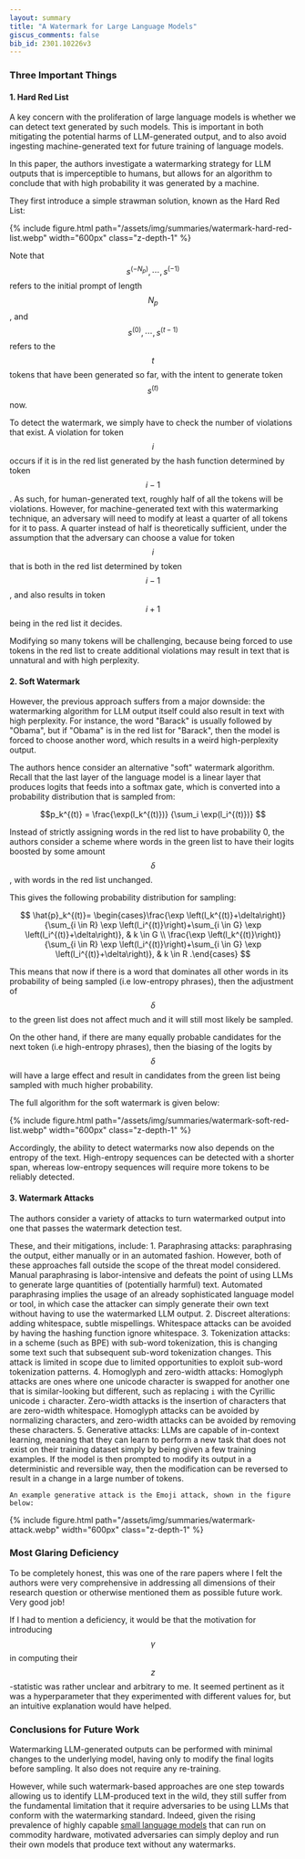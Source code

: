 ```yaml
---
layout: summary
title: "A Watermark for Large Language Models"
giscus_comments: false
bib_id: 2301.10226v3
---
```


### Three Important Things

#### 1. Hard Red List
A key concern with the proliferation of large language models is whether we can detect text generated
by such models. This is important in both mitigating the potential harms of LLM-generated output,
and to also avoid ingesting machine-generated text for future training of language models.

In this paper, the authors investigate a watermarking strategy for LLM outputs
that is imperceptible to humans, but allows for an algorithm to conclude
that with high probability it was generated by a machine.

They first introduce a simple strawman solution, known as the Hard Red List:

{% include figure.html 
    path="/assets/img/summaries/watermark-hard-red-list.webp"
    width="600px"
    class="z-depth-1"
%}

Note that $$s^{(-N_p)}, \cdots, s^{(-1)}$$ refers to the initial prompt
of length $$N_p$$, and $$s^{(0)}, \cdots, s^{(t-1)}$$ refers to the $$t$$ tokens
that have been generated so far, with the intent to generate token $$s^{(t)}$$ now.

To detect the watermark, we simply have to check the number of violations
that exist. A violation for token $$i$$ occurs if it is in the red list
generated by the hash function determined by token $$i-1$$. As such, 
for human-generated text, roughly half of all the tokens will be violations.
However, for machine-generated text with this watermarking technique,
an adversary will need to modify at least a quarter of all tokens
for it to pass. A quarter instead of half is theoretically sufficient, under the 
assumption that the adversary can choose a value for token $$i$$ that is both
in the red list determined by token $$i-1$$, and also results in token $$i+1$$
being in the red list it decides. 

Modifying so many tokens will be challenging, because being forced to use
tokens in the red list to create additional violations may result in text that
is unnatural and with high perplexity.


#### 2. Soft Watermark
However, the previous approach suffers from a major downside: the watermarking
algorithm for LLM output itself could also result in text with high perplexity.
For instance, the word "Barack" is usually followed by "Obama", but if "Obama"
is in the red list for "Barack", then the model is forced to choose another
word, which results in a weird high-perplexity output. 

The authors hence consider an alternative "soft" watermark algorithm.
Recall that the last layer of the language model is a linear layer that produces logits
that feeds into a softmax gate, which is converted into a probability
distribution that is sampled from:

$$p_k^{(t)} = 
\frac{\exp(l_k^{(t)})}
{\sum_i \exp(l_i^{(t)})} $$

Instead of strictly assigning words in the red list to have probability 0,
the authors consider a scheme where words in the green list to have their
logits boosted by some amount $$\delta$$, with words in the red list unchanged.

This gives the following probability distribution for sampling:

$$
\hat{p}_k^{(t)}= \begin{cases}\frac{\exp \left(l_k^{(t)}+\delta\right)}{\sum_{i \in R} \exp \left(l_i^{(t)}\right)+\sum_{i \in G} \exp \left(l_i^{(t)}+\delta\right)}, & k \in G \\ \frac{\exp \left(l_k^{(t)}\right)}{\sum_{i \in R} \exp \left(l_i^{(t)}\right)+\sum_{i \in G} \exp \left(l_i^{(t)}+\delta\right)}, & k \in R .\end{cases}
$$

This means that now if there is a word that dominates all other words in its
probability of being sampled (i.e low-entropy phrases), then the adjustment of
$$\delta$$ to the green list does not affect much and it will still most likely
be sampled.

On the other hand, if there are many equally probable candidates for the next
token (i.e high-entropy phrases), then the biasing of the logits by $$\delta$$
will have a large effect and result in candidates from the green list being
sampled with much higher probability.

The full algorithm for the soft watermark is given below: 

{% include figure.html 
    path="/assets/img/summaries/watermark-soft-red-list.webp"
    width="600px"
    class="z-depth-1"
%}

Accordingly, the ability to detect watermarks now also depends on the entropy of
the text. High-entropy sequences can be detected with a shorter span, whereas
low-entropy sequences will require more tokens to be reliably detected.

#### 3. Watermark Attacks

The authors consider a variety of attacks to turn watermarked output
into one that passes the watermark detection test.

These, and their mitigations, include:
1. 
    Paraphrasing attacks: paraphrasing the output, either manually or in an automated fashion. 
    However, both of these approaches fall outside the scope of the threat model considered.
    Manual paraphrasing is labor-intensive and defeats the point of using LLMs to generate large quantities
    of (potentially harmful) text. Automated paraphrasing implies the usage of an already sophisticated language
    model or tool, in which case the attacker can simply generate their own text without having to use the watermarked LLM output.
2. 
    Discreet alterations: adding whitespace, subtle mispellings. Whitespace attacks can be avoided by having the hashing
    function ignore whitespace.
3. 
    Tokenization attacks: in a scheme (such as BPE) with sub-word tokenization, this is changing some text such that subsequent sub-word tokenization changes. This attack is limited in scope due to limited opportunities to exploit sub-word tokenization patterns.
4. 
    Homoglyph and zero-width attacks: Homoglyph attacks are ones where one
    unicode character is swapped for another one that is similar-looking but
    different, such as replacing `i` with the Cyrillic unicode `i` character.
    Zero-width attacks is the insertion of characters that are zero-width whitespace.
    Homoglyph attacks can be avoided by normalizing characters, and zero-width attacks
    can be avoided by removing these characters.
5. 
    Generative attacks: LLMs are capable of in-context learning, meaning that
    they can learn to perform a new task that does not exist on their training
    dataset simply by being given a few training examples. If the model is then
    prompted to modify its output in a deterministic and reversible way, then
    the modification can be reversed to result in a change in a large number of
    tokens.

    An example generative attack is the Emoji attack, shown in the figure below:

{% include figure.html 
    path="/assets/img/summaries/watermark-attack.webp"
    width="600px"
    class="z-depth-1"
%}

### Most Glaring Deficiency
To be completely honest, this was one of the rare papers where I felt the
authors were very comprehensive in addressing all dimensions of their research
question or otherwise mentioned them as possible future work. Very good job!

If I had to mention a deficiency, it would be that the motivation for
introducing $$\gamma$$ in computing their $$z$$-statistic was rather unclear
and arbitrary to me. It seemed pertinent as it was a hyperparameter that they
experimented with different values for, but an intuitive explanation would have helped.

### Conclusions for Future Work
Watermarking LLM-generated outputs can be performed with minimal changes to the underlying model,
having only to modify the final logits before sampling. It also does not require any re-training.

However, while such watermark-based approaches are one step towards allowing us
to identify LLM-produced text in the wild, they still suffer from the fundamental
limitation that it require adversaries to be using LLMs that conform with the watermarking standard.
Indeed, given the rising prevalence of highly capable [small language models](https://ai.meta.com/llama/)
that can run on commodity hardware,
motivated adversaries can simply deploy and run their own models that produce
text without any watermarks.